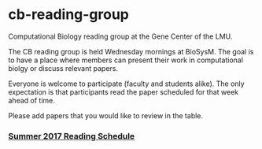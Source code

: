 # cb-reading-group
Computational Biology reading group at the Gene Center of the LMU.

The CB reading group is held Wednesday mornings at BioSysM. The goal is to have a place where members can present their work in computational biolgy or discuss relevant papers.

Everyone is welcome to participate (faculty and students alike).  The only expectation is that participants read the paper scheduled for that week ahead of time.

Please add papers that you would like to review in the table.

### [Summer 2017 Reading Schedule](https://github.com/canzarlab/cb-reading-group/wiki/Summer-2017-Reading-Schedule)

